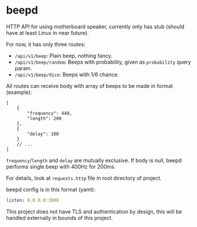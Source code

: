 # beepd
HTTP API for using motherboard speaker, currently only has stub (should have at least Linux in near future).

For now, it has only three routes:
* `/api/v1/beep`: Plain beep, nothing fancy.
* `/api/v1/beep/random`: Beeps with probability, given as `probability` query param.
* `/api/v1/beep/dice`: Beeps with 1/6 chance.

All routes can receive body with array of beeps to be made in format (example):
```jsonc
[
    {
        "frequency": 440,
        "length": 200
    },
    {
        "delay": 100
    }
    // ...
]
```

`frequency`/`length` and `delay` are mutually exclusive. If body is null, beepd performs single beep with 400Hz for 200ms.

For details, look at `requests.http` file in root directory of project.

beepd config is in this format (yaml):
```yaml
listen: 0.0.0.0:3000
```


This project does not have TLS and authentication by design, this will be handled externally in bounds of this project.